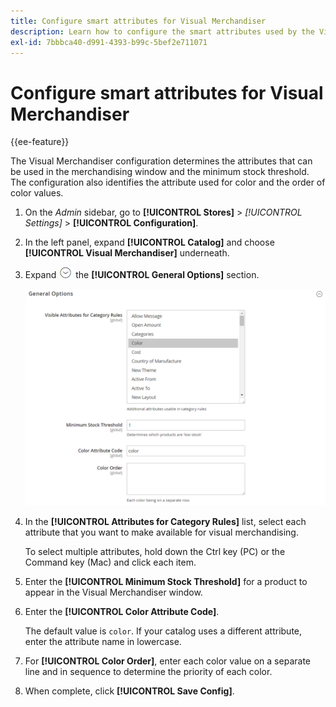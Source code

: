 ```yaml
---
title: Configure smart attributes for Visual Merchandiser
description: Learn how to configure the smart attributes used by the Visual Merchandiser.
exl-id: 7bbbca40-d991-4393-b99c-5bef2e711071
---
```

# Configure smart attributes for Visual Merchandiser

{{ee-feature}}

The Visual Merchandiser configuration determines the attributes that can be used in the merchandising window and the minimum stock threshold. The configuration also identifies the attribute used for color and the order of color values.

1. On the _Admin_ sidebar, go to **[!UICONTROL Stores]** > _[!UICONTROL Settings]_ > **[!UICONTROL Configuration]**.

1. In the left panel, expand **[!UICONTROL Catalog]** and choose **[!UICONTROL Visual Merchandiser]** underneath.

1. Expand ![Expansion selector](../assets/icon-display-expand.png) the **[!UICONTROL General Options]** section.

   ![Catalog configuration - visual merchandiser](../configuration-reference/catalog/assets/catalog-visual-merchandiser-general-options.png)<!-- zoom -->
   
1. In the **[!UICONTROL Attributes for Category Rules]** list, select each attribute that you want to make available for visual merchandising.
   
   To select multiple attributes, hold down the Ctrl key (PC) or the Command key (Mac) and click each item.

1. Enter the **[!UICONTROL Minimum Stock Threshold]** for a product to appear in the Visual Merchandiser window.

1. Enter the **[!UICONTROL Color Attribute Code]**.

   The default value is `color`. If your catalog uses a different attribute, enter the attribute name in lowercase.

1. For **[!UICONTROL Color Order]**, enter each color value on a separate line and in sequence to determine the priority of each color.

1. When complete, click **[!UICONTROL Save Config]**.
